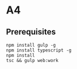 # A4

## Prerequisites

```
npm install gulp -g
npm install typescript -g
npm install
tsc && gulp web:work